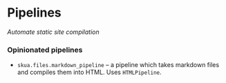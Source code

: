 # Pipelines
*Automate static site compilation*
### Opinionated pipelines
* `skua.files.markdown_pipeline` – a pipeline which takes markdown files and compiles them into HTML. Uses `HTMLPipeline`.